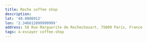 ```yaml
---
title: Roche coffee shop
description:
lat: '48.8806912'
lon: '2.346612899999999'
address: 58 Rue Marguerite de Rochechouart, 75009 Paris, France
tags: à-essayer coffee-shop
---
```

